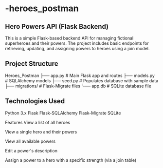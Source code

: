 # -heroes_postman
## Hero Powers API (Flask Backend)
This is a simple Flask-based backend API for managing fictional superheroes and their powers. The project includes basic endpoints for retrieving, updating, and assigning powers to heroes using a join model.

## Project Structure
Heroes_Postman
├── app.py          # Main Flask app and routes
├── models.py       # SQLAlchemy models
├── seed.py         # Populates database with sample data
├── migrations/     # Flask-Migrate files
└── app.db          # SQLite database file

## Technologies Used
Python 3.x
Flask
Flask-SQLAlchemy
Flask-Migrate
SQLite

Features
View a list of all heroes

View a single hero and their powers

View all available powers

Edit a power's description

Assign a power to a hero with a specific strength (via a join table)

